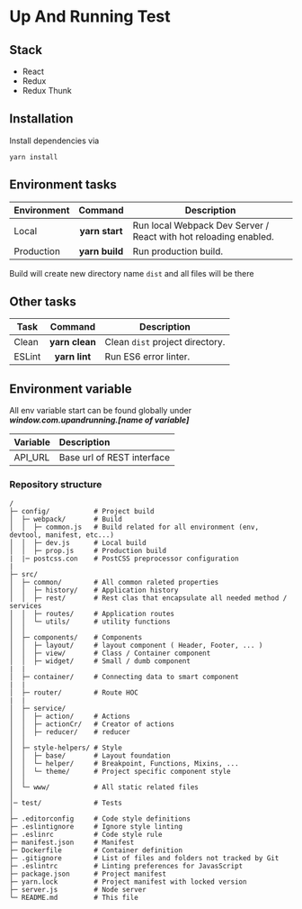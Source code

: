 # Up And Running Test

## Stack

-   React
-   Redux
-   Redux Thunk

## Installation

Install dependencies via

```
yarn install
```

## Environment tasks

| Environment |    Command     | Description                                                      |
| ----------- | :------------: | ---------------------------------------------------------------- |
| Local       | **yarn start** | Run local Webpack Dev Server / React with hot reloading enabled. |
| Production  | **yarn build** | Run production build.                                            |

Build will create new directory name `dist` and all files will be there

## Other tasks

| Task   |    Command     | Description                     |
| ------ | :------------: | ------------------------------- |
| Clean  | **yarn clean** | Clean `dist` project directory. |
| ESLint | **yarn lint**  | Run ES6 error linter.           |

## Environment variable

All env variable start can be found globally under **_window.com.upandrunning.[name of variable]_**

| Variable    | Description                                         |
| ----------- | :-------------------------------------------------- |
| API_URL     | Base url of REST interface                          |

### Repository structure

```
/
├─ config/           # Project build
│  ├─ webpack/       # Build
│  │  ├─ common.js   # Build related for all environment (env, devtool, manifest, etc...)
│  │  ├─ dev.js      # Local build
│  │  ├─ prop.js     # Production build
|  |─ postcss.con    # PostCSS preprocessor configuration
|
├─ src/
│  ├─ common/        # All common raleted properties
│  │  ├─ history/    # Application history
│  │  ├─ rest/       # Rest clas that encapsulate all needed method / services
│  │  ├─ routes/     # Application routes
│  │  └─ utils/      # utility functions
│  │
│  ├─ components/    # Components
│  │  ├─ layout/     # layout component ( Header, Footer, ... )
│  │  ├─ view/       # Class / Container component
│  │  ├─ widget/     # Small / dumb component
|  |
│  ├─ container/     # Connecting data to smart component
|  |
│  ├─ router/        # Route HOC
|  |
│  ├─ service/
│  │  ├─ action/     # Actions
│  │  ├─ actionCr/   # Creator of actions
│  │  ├─ reducer/    # reducer
│  │
│  ├─ style-helpers/ # Style
│  │  ├─ base/       # Layout foundation
│  │  └─ helper/     # Breakpoint, Functions, Mixins, ...
│  │  └─ theme/      # Project specific component style
│  │
│  └─ www/           # All static related files
│
│─ test/             # Tests
│
├─ .editorconfig     # Code style definitions
├─ .eslintignore     # Ignore style linting
├─ .eslinrc          # Code style rule
├─ manifest.json     # Manifest
├─ Dockerfile        # Container definition
├─ .gitignore        # List of files and folders not tracked by Git
├─ .eslintrc         # Linting preferences for JavasScript
├─ package.json      # Project manifest
├─ yarn.lock         # Project manifest with locked version
├─ server.js         # Node server
└─ README.md         # This file
```

